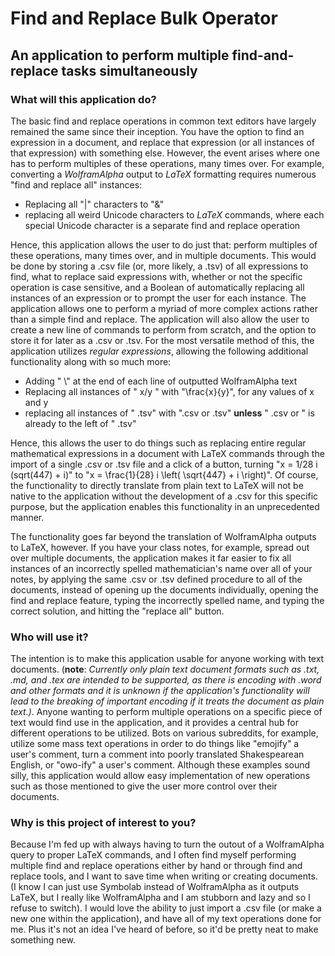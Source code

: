 # Find and Replace Bulk Operator

## An application to perform multiple find-and-replace tasks simultaneously

### What will this application do?

The basic find and replace operations in common text editors have largely remained the same since their inception. You have the option to find an expression in a document, and replace that expression (or all instances of that expression) with something else. However, the event arises where one has to perform multiples of these operations, many times over. For example, converting a *WolframAlpha* output to *LaTeX* formatting requires numerous "find and replace all" instances:

- Replacing all "|" characters to "&"
- replacing all weird Unicode characters to *LaTeX* commands, where each special Unicode character is a separate find and replace operation

Hence, this application allows the user to do just that: perform multiples of these operations, many times over, and in multiple documents. This would be done by storing a .csv file (or, more likely, a .tsv) of all expressions to find, what to replace said expressions with, whether or not the specific operation is case sensitive, and a Boolean of automatically replacing all instances of an expression or to prompt the user for each instance. The application allows one to perform a myriad of more complex actions rather than a simple find and replace. The application will also allow the user to create a new line of commands to perform from scratch, and the option to store it for later as a .csv or .tsv. For the most versatile method of this, the application utilizes *regular expressions*, allowing the following additional functionality along with so much more:

- Adding " \\" at the end of each line of outputted WolframAlpha text
- Replacing all instances of " x/y " with "\frac{x}{y}", for any values of x and y 
- replacing all instances of " .tsv" with ".csv or .tsv" **unless** " .csv or " is already to the left of " .tsv"

Hence, this allows the user to do things such as replacing entire regular mathematical expressions in a document with LaTeX commands through the import of a single .csv or .tsv file and a click of a button, turning "x = 1/28 i (sqrt(447) + i)" to "x = \frac{1}{28} i \left( \sqrt{447} + i \right)". Of course, the functionality to directly translate from plain text to LaTeX will not be native to the application without the development of a .csv for this specific purpose, but the application enables this functionality in an unprecedented manner. 

The functionality goes far beyond the translation of WolframAlpha outputs to LaTeX, however. If you have your class notes, for example, spread out over multiple documents, the application makes it far easier to fix all instances of an incorrectly spelled mathematician's name over all of your notes, by applying the same .csv or .tsv defined procedure to all of the documents, instead of opening up the documents individually, opening the find and replace feature, typing the incorrectly spelled name, and typing the correct solution, and hitting the "replace all" button. 

### Who will use it?

The intention is to make this application usable for anyone working with text documents. (**note**: *Currently only plain text document formats such as .txt, .md, and .tex are intended to be supported, as there is encoding with .word and other formats and it is unknown if the application's functionality will lead to the breaking of important encoding if it treats the document as plain text.)*. Anyone wanting to perform multiple operations on a specific piece of text would find use in the application, and it provides a central hub for different operations to be utilized. Bots on various subreddits, for example, utilize some mass text operations in order to do things like "emojify" a user's comment, turn a comment into poorly translated Shakespearean English, or "owo-ify" a user's comment. Although these examples sound silly, this application would allow easy implementation of new operations such as those mentioned to give the user more control over their documents. 

### Why is this project of interest to you?

Because I'm fed up with always having to turn the outout of a WolframAlpha query to proper LaTeX commands, and I often find myself performing multiple find and replace operations either by hand or through find and replace tools, and I want to save time when writing or creating documents. (I know I can just use Symbolab instead of WolframAlpha as it outputs LaTeX, but I really like WolframAlpha and I am stubborn and lazy and so I refuse to switch). I would love the ability to just import a .csv file (or make a new one within the application), and have all of my text operations done for me. Plus it's not an idea I've heard of before, so it'd be pretty neat to make something new. 
